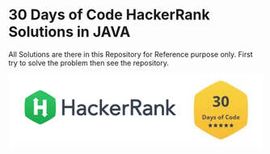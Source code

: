 # 30 Days of Code HackerRank Solutions in JAVA
All Solutions are there in this Repository for Reference purpose only.
First try to solve the problem then see the repository.

![Image](30daysofCode.png)
